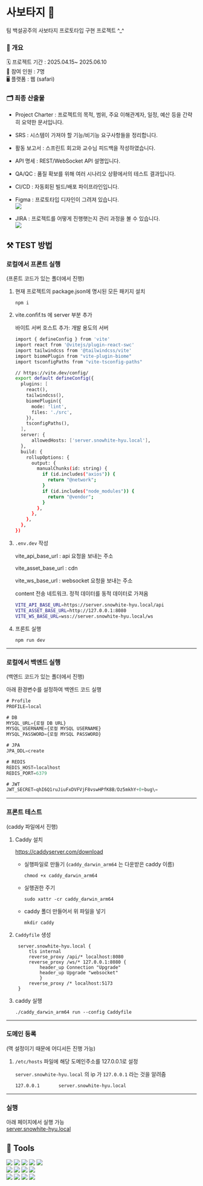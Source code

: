 # 사보타지 🧌
팀 백설공주의 사보타지 프로토타입 구현 프로젝트 ^_^

### 🔎 개요

🗓️  프로젝트 기간 :     2025.04.15~ 2025.06.10  
👥  참여 인원 :        7명   
🖥️  플랫폼 :     웹 (safari) 


### 🗂️ 최종 산출물

- Project Charter : 프로젝트의 목적, 범위, 주요 이해관계자, 일정, 예산 등을 간략히 요약한 문서입니다. 

- SRS : 시스템이 가져야 할 기능/비기능 요구사항들을 정리합니다.

- 활동 보고서 : 스프린트 회고와 교수님 피드백을 작성하였습니다.

- API 명세 : REST/WebSocket API 설명입니다.

- QA/QC : 품질 확보를 위해 여러 시나리오 상황에서의 테스트 결과입니다.

- CI/CD : 자동회된 빌드/배포 파이프라인입니다.

- Figma : 프로토타입 디자인이 그려져 있습니다.  
[<img src="https://img.shields.io/badge/figma-F24E1E?style=for-the-badge&logo=figma" />](https://www.figma.com/design/F4YIkyBFl8nnpVcqOKCxVS/snow-white?node-id=41-1343&t=j9gtRxDRN5XXAQVz-0)  

- JIRA : 프로젝트를 어떻게 진행햇는지 관리 과정을 볼 수 있습니다.   
[<img src="https://img.shields.io/badge/Jira-0052CC?style=for-the-badge&logo=jira" />](https://snowhite.atlassian.net/jira/software/projects/SH/summary)


## ⚒️ TEST 방법

### 로컬에서 프론트 실행

(프론트 코드가 있는 폴더에서 진행)

1. 현재 프로젝트의 package.json에 명시된 모든 패키지 설치
    
    `npm i`
    
2. vite.confif.ts 에 server 부분 추가
    
    바이트 서버 호스트 추가: 개발 용도의 서버
    
    ```bash
    import { defineConfig } from 'vite'
    import react from '@vitejs/plugin-react-swc'
    import tailwindcss from '@tailwindcss/vite'
    import biomePlugin from "vite-plugin-biome"
    import tsconfigPaths from "vite-tsconfig-paths"
    
    // https://vite.dev/config/
    export default defineConfig({
      plugins: [
        react(),
        tailwindcss(),
        biomePlugin({
          mode: 'lint',
          files: './src',
        }),
        tsconfigPaths(), 
      ],
      server: {
          allowedHosts: ['server.snowhite-hyu.local'],
      },
      build: {
        rollupOptions: {
          output: {
            manualChunks(id: string) {
              if (id.includes("axios")) {
                return "@network";
              }
              if (id.includes("node_modules")) {
                return "@vendor";
              }
            },
          },
        },
      },
    })
    ```
    
3. `.env.dev` 작성
    
    vite_api_base_url : api 요청을 보내는 주소 
    
    vite_asset_base_url : cdn

    vite_ws_base_url : websocket 요청을 보내는 주소
    
    content 전송 네트워크. 정적 데이터를 동적 데이터로 가져옴
    
    
    ```bash
    VITE_API_BASE_URL=https://server.snowhite-hyu.local/api
    VITE_ASSET_BASE_URL=http://127.0.0.1:8080
    VITE_WS_BASE_URL=wss://server.snowhite-hyu.local/ws
    ```
    
5. 프론트 실행
    
    `npm run dev`
    

---

### 로컬에서 백엔드 실행

(백엔드 코드가 있는 폴더에서 진행)

아래 환경변수를 설정하여 백엔드 코드 실행

```jsx
# Profile
PROFILE=local

# DB
MYSQL_URL={로컬 DB URL}
MYSQL_USERNAME={로컬 MYSQL USERNAME}
MYSQL_PASSWORD={로컬 MYSQL PASSWORD}

# JPA
JPA_DDL=create

# REDIS
REDIS_HOST=localhost
REDIS_PORT=6379

# JWT
JWT_SECRET=qhI6Q1ruJiuFxDVFVjF8vswHPfK8B/Dz5mkhY+0+bug\=
```

---

### 프론트 테스트

(caddy 파일에서 진행)

1. Caddy 설치 
    
    https://caddyserver.com/download
    
    - 실행파일로 만들기 (`caddy_darwin_arm64`  는 다운받은 caddy 이름)
        
        `chmod +x caddy_darwin_arm64` 
        
    - 실행권한 주기
        
        `sudo xattr -cr caddy_darwin_arm64`
        
    - caddy 폴더 만들어서 위 파일을 넣기
        
        `mkdir caddy`
        
2. `Caddyfile` 생성
        
        
        
        server.snowhite-hyu.local {
        	tls internal
        	reverse_proxy /api/* localhost:8080
        	reverse_proxy /ws/* 127.0.0.1:8080 {
        		header_up Connection "Upgrade"
        		header_up Upgrade "websocket"
            	}
        	reverse_proxy /* localhost:5173
        }
        
        
3. caddy 실행
    
     `./caddy_darwin_arm64 run --config Caddyfile`  
    

---

### 도메인 등록

(맥 설정이기 때문에 어디서든 진행 가능)

1. `/etc/hosts` 파일에 해당 도메인주소를 127.0.0.1로 설정
    
    `server.snowhite-hyu.local` 의 ip 가 `127.0.0.1` 라는 것을 알려줌
    
    `127.0.0.1       server.snowhite-hyu.local`

---

### 실행

아래 페이지에서 실행 가능  
[server.snowhite-hyu.local ](https://server.snowhite-hyu.local/main)



## 🤖 Tools
<div>
  <img src="https://img.shields.io/badge/React-20232A?style=for-the-badge&logo=react" />
  <img src="https://img.shields.io/badge/TypeScript-3178C6?style=for-the-badge&logo=typescript" />
  <img src="https://img.shields.io/badge/Vite-646CFF?style=for-the-badge&logo=vite" />
  <img src="https://img.shields.io/badge/Axios-5A29E4?style=for-the-badge&logo=axios" />
  <img src="https://img.shields.io/badge/Zustand-000000?style=for-the-badge&logo=Zustand" />
</div>
<div>
  <img src="https://img.shields.io/badge/Spring%20WebFlux-6DB33F?style=for-the-badge&logo=spring" />
  <img src="https://img.shields.io/badge/WebSocket-35495E?style=for-the-badge&logo=websocket" />
  <img src="https://img.shields.io/badge/Redis-DC382D?style=for-the-badge&logo=redis" />
  <img src="https://img.shields.io/badge/MySQL-4479A1?style=for-the-badge&logo=mysql" />
</div>
<div>
  <img src="https://img.shields.io/badge/GitHub%20Actions-2088FF?style=for-the-badge&logo=githubactions" />
  <img src="https://img.shields.io/badge/Argo%20CD-EF7B4D?style=for-the-badge&logo=argo" />
  <img src="https://img.shields.io/badge/GitLab-FC6D26?style=for-the-badge&logo=gitlab" />
  <img src="https://img.shields.io/badge/Kubernetes-326CE5?style=for-the-badge&logo=kubernetes" />
</div>



